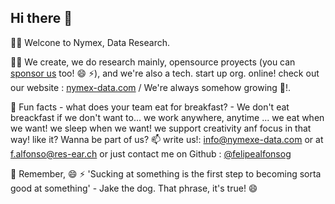 ## Hi there 👋


🙋‍♀️ Welcone to Nymex, Data Research.

👩‍💻 We create, we do research mainly, opensource proyects (you can <a href="https://github.com/sponsors/NymexData" target="_blank">sponsor us</a> too! 😄 ⚡), and we're also a tech. start up org. online! check out our website :  <a href="https://nymex-data.com" target="_blank">nymex-data.com</a> / We're always somehow growing 🐧!. 

🍿 Fun facts - what does your team eat for breakfast? - We don't eat breackfast if we don't want to... we work anywhere, anytime ... we eat when we want! we sleep when we want! we support creativity anf focus in that way! like it? Wanna be part of us? 📫 write us!: info@nymexe-data.com or at f.alfonso@res-ear.ch or just contact me on Github :  <a href="https://github.com/felipealfonsog" target="_blank">@felipealfonsog</a>

🧙 Remember, 😄 ⚡ 'Sucking at something is the first step to becoming sorta good at something' - Jake the dog. That phrase, it's true! 😄




